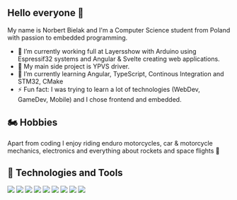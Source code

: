 ## Hello everyone 👋
My name is Norbert Bielak and I'm a Computer Science student from Poland with passion to embedded programming.

* 🔭 I’m currently working full at Layersshow with Arduino using Espressif32 systems and Angular & Svelte creating web applications. 
* 🚧 My main side project is YPVS driver.
* 🌱 I’m currently learning Angular, TypeScript, Continous Integration and STM32, CMake
* ⚡ Fun fact: I was trying to learn a lot of technologies (WebDev, GameDev, Mobile) and I chose frontend and embedded.

## 🏍️ Hobbies
Apart from coding I enjoy riding enduro motorcycles, car & motorcycle mechanics, electronics and everything about rockets and space flights 🚀

## 🔧 Technologies and Tools

![](https://img.shields.io/badge/OS-Windows-informational?style=flat&logo=Windows&logoColor=white&color=blue)
![](https://img.shields.io/badge/OS-Linux-informational?style=flat&logo=Linux&logoColor=white&color=blue)
![](https://img.shields.io/badge/Editor-VSCode-informational?style=flat&logo=visual-studio-code&logoColor=white&color=blue)
![](https://img.shields.io/badge/Lang-JavaScript-informational?style=flat&logo=JavaScript&logoColor=white&color=blue)
![](https://img.shields.io/badge/Lang-TypeScript-informational?style=flat&logo=TypeScript&logoColor=white&color=blue)
![](https://img.shields.io/badge/Lang-C++-informational?style=flat&logo=c%2B%2B&logoColor=white&color=blue)
![](https://img.shields.io/badge/Lang-C-informational?style=flat&logo=C&logoColor=white&color=blue)
![](https://img.shields.io/badge/Lang-Python-informational?style=flat&logo=Python&logoColor=white&color=blue)
![](https://img.shields.io/badge/Tools-CMake-informational?style=flat&logo=CMake&logoColor=white&color=blue)

